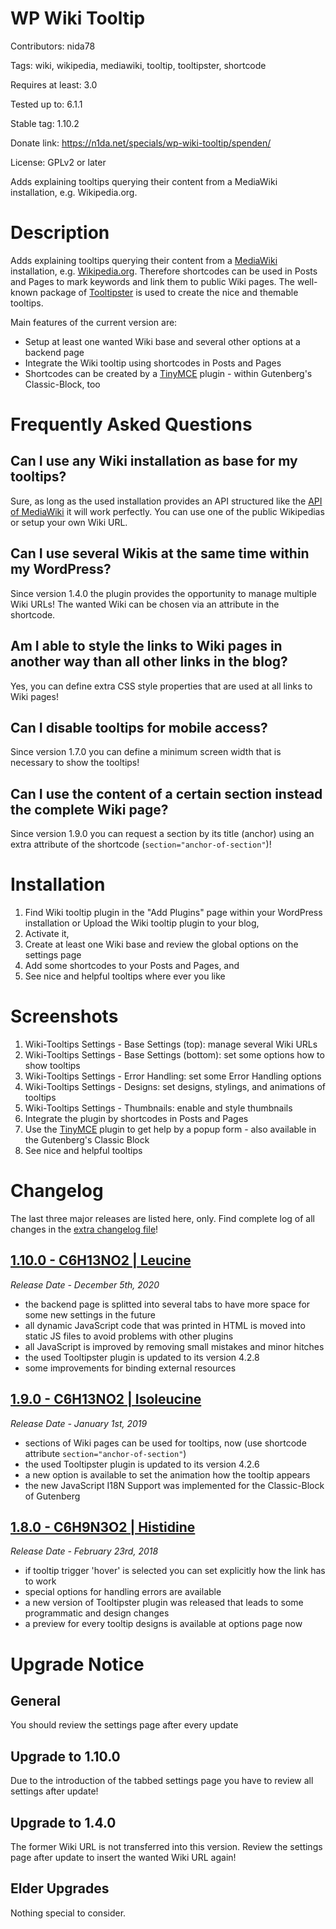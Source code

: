 # WP Wiki Tooltip
Contributors: nida78

Tags: wiki, wikipedia, mediawiki, tooltip, tooltipster, shortcode

Requires at least: 3.0

Tested up to: 6.1.1

Stable tag: 1.10.2

Donate link: https://n1da.net/specials/wp-wiki-tooltip/spenden/

License: GPLv2 or later

Adds explaining tooltips querying their content from a MediaWiki installation, e.g. Wikipedia.org.

# Description

Adds explaining tooltips querying their content from a [MediaWiki](https://www.mediawiki.org "see MediaWiki docs") installation, e.g. [Wikipedia.org](https://www.wikipedia.org "see the well-known Wikipedia"). Therefore shortcodes can be used in Posts and Pages to mark keywords and link them to public Wiki pages. The well-known package of [Tooltipster](https://calebjacob.github.io/tooltipster/ "Tooltipster rocks :)") is used to create the nice and themable tooltips.

Main features of the current version are:

* Setup at least one wanted Wiki base and several other options at a backend page
* Integrate the Wiki tooltip using shortcodes in Posts and Pages
* Shortcodes can be created by a [TinyMCE](https://codex.wordpress.org/TinyMCE) plugin - within Gutenberg's Classic-Block, too

# Frequently Asked Questions

## Can I use any Wiki installation as base for my tooltips?

Sure, as long as the used installation provides an API structured like the [API of MediaWiki](https://www.mediawiki.org/wiki/API:Main_page "see API of MediaWiki") it will work perfectly. You can use one of the public Wikipedias or setup your own Wiki URL.

## Can I use several Wikis at the same time within my WordPress?

Since version 1.4.0 the plugin provides the opportunity to manage multiple Wiki URLs! The wanted Wiki can be chosen via an attribute in the shortcode.

## Am I able to style the links to Wiki pages in another way than all other links in the blog?

Yes, you can define extra CSS style properties that are used at all links to Wiki pages!

## Can I disable tooltips for mobile access?

Since version 1.7.0 you can define a minimum screen width that is necessary to show the tooltips!

## Can I use the content of a certain section instead the complete Wiki page?

Since version 1.9.0 you can request a section by its title (anchor) using an extra attribute of the shortcode (```section="anchor-of-section"```)!

# Installation

1. Find Wiki tooltip plugin in the "Add Plugins" page within your WordPress installation or Upload the Wiki tooltip plugin to your blog,
2. Activate it,
3. Create at least one Wiki base and review the global options on the settings page
4. Add some shortcodes to your Posts and Pages, and
5. See nice and helpful tooltips where ever you like

# Screenshots

1. Wiki-Tooltips Settings - Base Settings (top): manage several Wiki URLs
2. Wiki-Tooltips Settings - Base Settings (bottom): set some options how to show tooltips
3. Wiki-Tooltips Settings - Error Handling: set some Error Handling options
4. Wiki-Tooltips Settings - Designs: set designs, stylings, and animations of tooltips
5. Wiki-Tooltips Settings - Thumbnails: enable and style thumbnails
6. Integrate the plugin by shortcodes in Posts and Pages
7. Use the [TinyMCE](https://codex.wordpress.org/TinyMCE) plugin to get help by a popup form - also available in the Gutenberg's Classic Block
8. See nice and helpful tooltips

# Changelog
The last three major releases are listed here, only. Find complete log of all changes in the [extra changelog file](https://github.com/nida78/wp-wiki-tooltip/blob/master/CHANGELOG.md)!

## [1.10.0 - C6H13NO2 | Leucine ]
*Release Date -  December 5th, 2020*

* the backend page is splitted into several tabs to have more space for some new settings in the future
* all dynamic JavaScript code that was printed in HTML is moved into static JS files to avoid problems with other plugins
* all JavaScript is improved by removing small mistakes and minor hitches
* the used Tooltipster plugin is updated to its version 4.2.8
* some improvements for binding external resources

## [1.9.0 - C6H13NO2 | Isoleucine ]
*Release Date - January 1st, 2019*

* sections of Wiki pages can be used for tooltips, now (use shortcode attribute ```section="anchor-of-section"```)
* the used Tooltipster plugin is updated to its version 4.2.6
* a new option is available to set the animation how the tooltip appears
* the new JavaScript I18N Support was implemented for the Classic-Block of Gutenberg

## [1.8.0 - C6H9N3O2 | Histidine]
*Release Date - February 23rd, 2018*

* if tooltip trigger 'hover' is selected you can set explicitly how the link has to work
* special options for handling errors are available
* a new version of Tooltipster plugin was released that leads to some programmatic and design changes
* a preview for every tooltip designs is available at options page now

# Upgrade Notice

## General
You should review the settings page after every update

## Upgrade to 1.10.0
Due to the introduction of the tabbed settings page you have to review all settings after update!

## Upgrade to 1.4.0
The former Wiki URL is not transferred into this version. Review the settings page after update to insert the wanted Wiki URL again!

## Elder Upgrades
Nothing special to consider.

[1.10.0 - C6H13NO2 | Leucine ]: https://github.com/nida78/wp-wiki-tooltip/releases/tag/1.10.0
[1.9.0 - C6H13NO2 | Isoleucine ]: https://github.com/nida78/wp-wiki-tooltip/releases/tag/1.9.0
[1.8.0 - C6H9N3O2 | Histidine]: https://github.com/nida78/wp-wiki-tooltip/releases/tag/1.8.0
